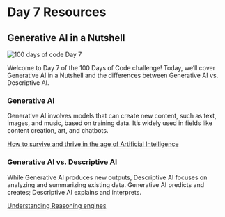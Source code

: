 # Day 7 Resources

## Generative AI in a Nutshell 

![100 days of code Day 7](https://github.com/GritinAI/100DaysofCodeGenerativeAI/blob/main/Images/Day7.png)

Welcome to Day 7 of the 100 Days of Code challenge! Today, we’ll cover Generative AI in a Nutshell and the differences between Generative AI vs. Descriptive AI.

### Generative AI

Generative AI involves models that can create new content, such as text, images, and music, based on training data. It’s widely used in fields like content creation, art, and chatbots.

[How to survive and thrive in the age of Artificial Intelligence](https://www.youtube.com/watch?v=2IK3DFHRFfw)

### Generative AI vs. Descriptive AI

While Generative AI produces new outputs, Descriptive AI focuses on analyzing and summarizing existing data. Generative AI predicts and creates; Descriptive AI explains and interprets.

[Understanding Reasoning engines](https://www.youtube.com/watch?v=jISct8tREHs&pp=ygUfZ2VuZXJhdGl2ZSBhaSB2cyBkZXNjcmlwdGl2ZSBhaQ%3D%3D)
